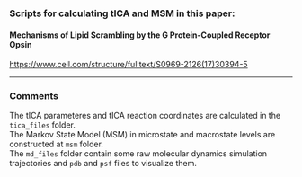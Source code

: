 
### Scripts for calculating tICA and MSM in this paper:
####     Mechanisms of Lipid Scrambling by the G Protein-Coupled Receptor Opsin
<a href="https://www.cell.com/structure/fulltext/S0969-2126(17)30394-5">https://www.cell.com/structure/fulltext/S0969-2126(17)30394-5</a>

------
### Comments
The tICA parameteres and tICA reaction coordinates are calculated in the `tica_files` folder.
</br >
The Markov State Model (MSM) in microstate and macrostate levels are constructed at `msm` folder.
</br >
The `md_files` folder contain some raw molecular dynamics simulation trajectories and `pdb` and `psf` files to visualize them.

